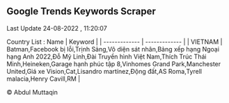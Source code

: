 

## Google Trends Keywords Scraper 
 
Last Update 24-08-2022 , 11:20:07

Country List :
 Name  | Keyword |
| ------------- | ------------- |
| VIETNAM | Batman,Facebook bị lỗi,Trịnh Sảng,Vô diện sát nhân,Bảng xếp hạng Ngoại hạng Anh 2022,Đỗ Mỹ Linh,Đài Truyền hình Việt Nam,Thích Trúc Thái Minh,Heineken,Garage hạnh phúc tập 8,Vinhomes Grand Park,Manchester United,Giá xe Vision,Cat,Lisandro martínez,Động đất,AS Roma,Tyrell malacia,Henry Cavill,RM |



© Abdul Muttaqin 
